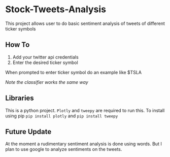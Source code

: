 # Stock-Tweets-Analysis
This project allows user to do basic sentiment analysis of tweets of different ticker symbols 

## How To
<ol>
  <li>Add your twitter api credentials </li>
  <li>Enter the desired ticker symbol </li>
</ol>
When prompted to enter ticker symbol do an example like $TSLA

*Note the classifier works the same way*

## Libraries
 This is a python project. `Plotly` and `tweepy` are required to run this. To install using pip `pip install plotly` and `pip install tweepy`
 


## Future Update
At the moment a rudimentary sentiment analysis is done using words. But I plan to use google to analyze sentiments on the tweets. 
